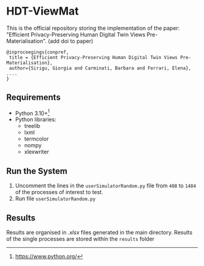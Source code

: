 # HDT-ViewMat

This is the official repository storing the implementation of the paper: "Efficient Privacy-Preserving Human Digital Twin Views Pre-Materialisation". (add doi to paper)

```
@inproceegings{conpref,
 title = {Efficient Privacy-Preserving Human Digital Twin Views Pre-Materialisation},
 author={Sirigu, Giorgia and Carminati, Barbara and Ferrari, Elena},
....
}
```

## Requirements
- Python 3.10+[^1]
- Python libraries:
  - treelib
  - lxml
  - termcolor
  - nompy
  - xlexwriter

## Run the System
1. Uncomment the lines in the `userSimulatorRandom.py` file from `408` to `1484` of the processes of interest to test.
2. Run file `userSimulatorRandom.py`

## Results
Results are organised in _.xlsx_ files generated in the main directory.
Results of the single processes are stored within the `results` folder

[^1]: https://www.python.org/
